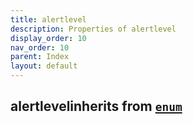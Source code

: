 ```yaml
---
title: alertlevel
description: Properties of alertlevel
display_order: 10
nav_order: 10
parent: Index
layout: default
---
```


## alertlevelinherits from [`enum`](./enum.html)
